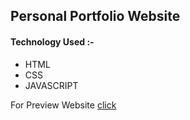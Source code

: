 ## Personal Portfolio Website 

#### Technology Used :-
- HTML<br>
- CSS<br>
- JAVASCRIPT<br>

For Preview Website [click](https://kevinportfolio-demo.netlify.app/ "kevinportfolio")